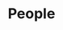 ---
layout: people
title: People
permalink: /people/
directors:
  -
    name : "Philipp Zahn"
    image : "/assets/images/people/philipp-zahn.jpg"
    link : "www.google.com"
  -
    name : "Jules Hedges"
    image : "/assets/images/people/jules-hedges.jpg"
    link : "www.google.com"
collaborators:
  -
    name : "Fabrizio Genovese"
    image : "/assets/images/people/fabrizio-genovese.jpg"
    link : "www.google.com"
  -
    name : "André Videla"
    image : "/assets/images/people/andre-videla.jpg"
    link : "www.google.com"
---